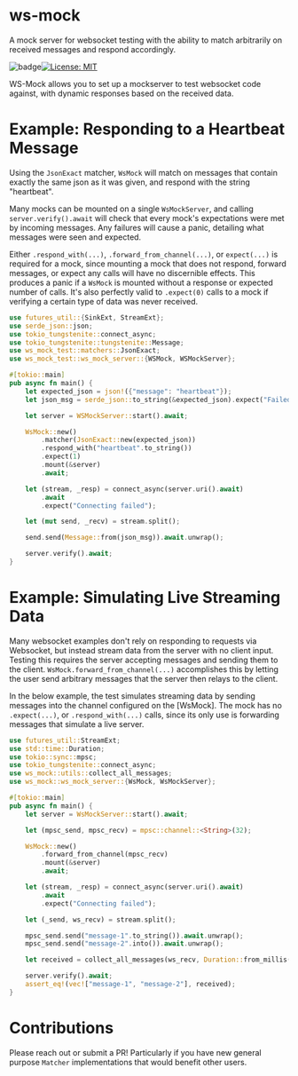 # ws-mock
A mock server for websocket testing with the ability to match arbitrarily on received messages and respond accordingly.

![badge](https://github.com/Brendan-Blanchard/ws-mock/actions/workflows/main.yml/badge.svg)[![License: MIT](https://img.shields.io/badge/License-MIT-yellow.svg)](https://opensource.org/licenses/MIT)

WS-Mock allows you to set up a mockserver to test websocket code against, with dynamic responses based on the received
data. 

# Example: Responding to a Heartbeat Message
Using the `JsonExact` matcher, `WsMock` will match on messages that contain exactly the same json as it was given,
and respond with the string "heartbeat". 

Many mocks can be mounted on a single `WsMockServer`, and calling `server.verify().await` will check that every mock's
expectations were met by incoming messages. Any failures will cause a panic, detailing what messages were seen and 
expected.

Either `.respond_with(...)`, `.forward_from_channel(...)`, or `expect(...)` is required for a mock, since mounting a 
mock that does not respond, forward messages, or expect any calls will have no discernible effects. This produces a 
panic if a `WsMock` is mounted without a response or expected number of calls. It's also perfectly valid to `.expect(0)` 
calls to a mock if verifying a certain type of data was never received. 

```rust
use futures_util::{SinkExt, StreamExt};
use serde_json::json;
use tokio_tungstenite::connect_async;
use tokio_tungstenite::tungstenite::Message;
use ws_mock_test::matchers::JsonExact;
use ws_mock_test::ws_mock_server::{WSMock, WSMockServer};

#[tokio::main]
pub async fn main() {
    let expected_json = json!({"message": "heartbeat"});
    let json_msg = serde_json::to_string(&expected_json).expect("Failed to serialize message");

    let server = WSMockServer::start().await;

    WsMock::new()
        .matcher(JsonExact::new(expected_json))
        .respond_with("heartbeat".to_string())
        .expect(1)
        .mount(&server)
        .await;

    let (stream, _resp) = connect_async(server.uri().await)
        .await
        .expect("Connecting failed");

    let (mut send, _recv) = stream.split();

    send.send(Message::from(json_msg)).await.unwrap();

    server.verify().await;
}
```

# Example: Simulating Live Streaming Data
Many websocket examples don't rely on responding to requests via Websocket, but instead stream data from the server with
no client input. Testing this requires the server accepting messages and sending them to the client. 
`WsMock.forward_from_channel(...)` accomplishes this by letting the user send arbitrary messages that the server then 
relays to the client.

In the below example, the test simulates streaming data by sending messages into the channel configured on the [WsMock].
The mock has no `.expect(...)`, or `.respond_with(...)` calls, since its only use is forwarding messages that simulate 
a live server.
```rust
use futures_util::StreamExt;
use std::time::Duration;
use tokio::sync::mpsc;
use tokio_tungstenite::connect_async;
use ws_mock::utils::collect_all_messages;
use ws_mock::ws_mock_server::{WsMock, WsMockServer};

#[tokio::main]
pub async fn main() {
    let server = WsMockServer::start().await;

    let (mpsc_send, mpsc_recv) = mpsc::channel::<String>(32);

    WsMock::new()
        .forward_from_channel(mpsc_recv)
        .mount(&server)
        .await;

    let (stream, _resp) = connect_async(server.uri().await)
        .await
        .expect("Connecting failed");

    let (_send, ws_recv) = stream.split();

    mpsc_send.send("message-1".to_string()).await.unwrap();
    mpsc_send.send("message-2".into()).await.unwrap();

    let received = collect_all_messages(ws_recv, Duration::from_millis(250)).await;

    server.verify().await;
    assert_eq!(vec!["message-1", "message-2"], received);
}
```

# Contributions
Please reach out or submit a PR! Particularly if you have new general purpose `Matcher` implementations that would 
benefit other users.